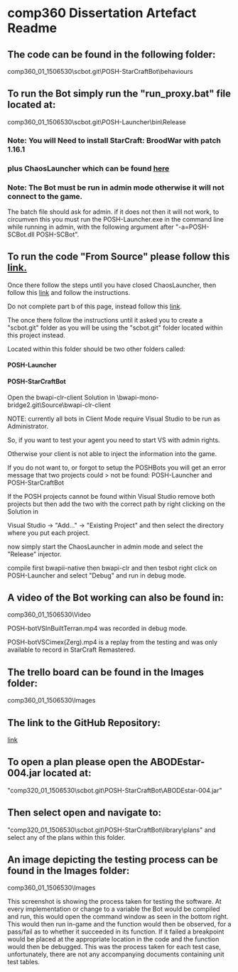 # comp360 Dissertation Artefact Readme

## The code can be found in the following folder:
comp360_01_1506530\scbot.git\POSH-StarCraftBot\behaviours

## To run the Bot simply run the "run_proxy.bat" file located at:
comp360_01_1506530\scbot.git\POSH-Launcher\bin\Release
### Note: You will Need to install StarCraft: BroodWar with patch 1.16.1 
### plus ChaosLauncher which can be found [here](http://www.teamliquid.net/forum/brood-war/65196-chaoslauncher-for-1161)
### Note: The Bot must be run in admin mode otherwise it will not connect to the game.
The batch file should ask for admin. if it does not then it will not work, to circumven this you must run the POSH-Launcher.exe
in the command line while running in admin, with the following argument after "-a=POSH-SCBot.dll POSH-SCBot".


## To run the code "From Source" please follow this [link.](https://github.com/suegy/bwapi-mono-bridge2/wiki/StarCraft-Setup-BWAPI)

Once there follow the steps until you have closed ChaosLauncher, then follow this [link](https://github.com/suegy/bwapi-mono-bridge2/wiki/MonoBridge-Setup) and follow the instructions.

Do not complete part b of this page, instead follow this [link](https://github.com/suegy/bwapi-mono-bridge2/wiki/CsharpAI).

The once there follow the instructions until it asked you to create a "scbot.git" folder as you will be using the "scbot.git" folder located within this project instead.

Located within this folder should be two other folders called:
#### POSH-Launcher
#### POSH-StarCraftBot

Open the bwapi-clr-client Solution in \bwapi-mono-bridge2.git\Source\bwapi-clr-client

NOTE: currently all bots in Client Mode require Visual Studio to be run as Administrator. 

So, if you want to test your agent you need to start VS with admin rights. 

Otherwise your client is not able to inject the information into the game.

If you do not want to, or forgot to setup the POSHBots you will get an error message that two projects could > not be found: POSH-Launcher and POSH-StarCraftBot

If the POSH projects cannot be found within Visual Studio remove both projects but then add the two with the correct path by right clicking on the Solution in 

Visual Studio -> "Add..." -> "Existing Project" and then select the directory where you put each project.

now simply start the ChaosLauncher in admin mode and select the "Release" injector.

compile first bwapii-native then bwapi-clr and then tesbot right click on POSH-Launcher and select "Debug" and run in debug mode.



## A video of the Bot working can also be found in:
comp360_01_1506530\Video

POSH-botVSInBuiltTerran.mp4 was recorded in debug mode.

POSH-botVSCimex(Zerg).mp4 is a replay from the testing and was only available to record in StarCraft Remastered.

## The trello board can be found in the Images folder:
comp360_01_1506530\Images

## The link to the GitHub Repository:
[link]("https://github.com/James120393/Dissertation_Artefact")

## To open a plan please open the ABODEstar-004.jar located at:
"comp320_01_1506530\scbot.git\POSH-StarCraftBot\ABODEstar-004.jar"

## Then select open and navigate to:
"comp320_01_1506530\scbot.git\POSH-StarCraftBot\library\plans"
and select any of the plans within this folder.

## An image depicting the testing process can be found in the Images folder:
comp360_01_1506530\Images

This screenshot is showing the process taken for testing the software. At every implementation or change to a variable the Bot would be compiled and run,
this would open the command window as seen in the bottom right. This would then run in-game and the function would then be observed, for a pass/fail as to whether
it succeeded in its function. If it failed a breakpoint would be placed at the appropriate location in the code and the function would then be debugged.
This was the process taken for each test case, unfortunately, there are not any accompanying documents containing unit test tables.